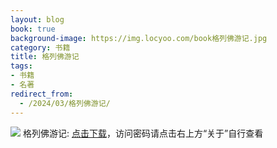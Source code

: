 ```yaml
---
layout: blog
book: true
background-image: https://img.locyoo.com/book格列佛游记.jpg
category: 书籍
title: 格列佛游记
tags:
- 书籍
- 名著
redirect_from:
  - /2024/03/格列佛游记/
---
```

![](https://img.locyoo.com/book格列佛游记.jpg)
格列佛游记: <a name = "ref1" href="https://url18.ctfile.com/f/50983618-1457809436-179628?p=3619">点击下载</a>，访问密码请点击右上方“关于”自行查看